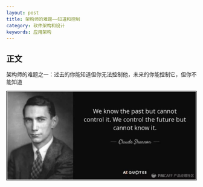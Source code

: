 ```yaml
---
layout: post
title: 架构师的难题——知道和控制
category: 软件架构和设计
keywords: 应用架构
---
```


## 正文
架构师的难题之一：过去的你能知道但你无法控制他，未来的你能控制它，但你不能知道

![](/images/shannon_know_control.jpg)